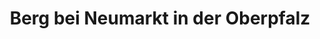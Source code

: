 ---
title: Berg bei Neumarkt in der Oberpfalz
url: /berg-bei-neumarkt-in-der-oberpfalz/
latitude: 49.312
longitude: 11.472
---